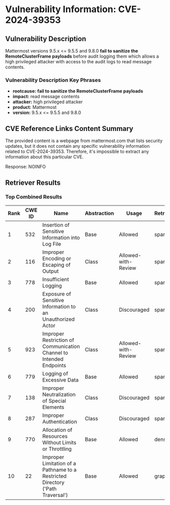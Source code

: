 # Vulnerability Information: CVE-2024-39353

## Vulnerability Description
Mattermost versions 9.5.x <= 9.5.5 and 9.8.0 **fail to sanitize the RemoteClusterFrame payloads** before audit logging them which allows a high privileged attacker with access to the audit logs to read message contents.

### Vulnerability Description Key Phrases
- **rootcause:** **fail to sanitize the RemoteClusterFrame payloads**
- **impact:** read message contents
- **attacker:** high privileged attacker
- **product:** Mattermost
- **version:** 9.5.x <= 9.5.5 and 9.8.0

## CVE Reference Links Content Summary
The provided content is a webpage from mattermost.com that lists security updates, but it does not contain any specific vulnerability information related to CVE-2024-39353. Therefore, it's impossible to extract any information about this particular CVE.

Response: NOINFO

## Retriever Results

### Top Combined Results

| Rank | CWE ID | Name | Abstraction | Usage  | Retrievers | Individual Scores |
|------|--------|------|-------------|-------|------------|-------------------|
| 1 | 532 | Insertion of Sensitive Information into Log File | Base | Allowed | sparse | 0.277 |
| 2 | 116 | Improper Encoding or Escaping of Output | Class | Allowed-with-Review | sparse | 0.233 |
| 3 | 778 | Insufficient Logging | Base | Allowed | sparse | 0.230 |
| 4 | 200 | Exposure of Sensitive Information to an Unauthorized Actor | Class | Discouraged | sparse | 0.230 |
| 5 | 923 | Improper Restriction of Communication Channel to Intended Endpoints | Class | Allowed-with-Review | sparse | 0.228 |
| 6 | 779 | Logging of Excessive Data | Base | Allowed | sparse | 0.226 |
| 7 | 138 | Improper Neutralization of Special Elements | Class | Discouraged | sparse | 0.223 |
| 8 | 287 | Improper Authentication | Class | Discouraged | sparse | 0.223 |
| 9 | 770 | Allocation of Resources Without Limits or Throttling | Base | Allowed | dense | 0.537 |
| 10 | 22 | Improper Limitation of a Pathname to a Restricted Directory ('Path Traversal') | Base | Allowed | graph | 0.003 |


